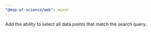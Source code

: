 ```yaml
---
"@map-of-science/web": minor
---
```


Add the ability to select all data points that match the search query.
